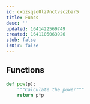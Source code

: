 ```yaml
---
id: cxbzsqso0lz7nctvsczbar5
title: Funcs
desc: ''
updated: 1641422569749
created: 1641105063926
stub: false
isDir: false
---
```



## Functions

```python
def pow(p):
	"""Calculate the power"""
	return p*p
```




